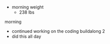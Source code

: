 - morning weight
  - 238 lbs
  

morning
- continued working on the coding buildalong 2
- did this all day
  